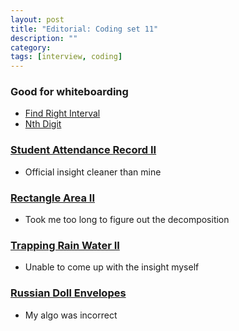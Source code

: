 ```yaml
---
layout: post
title: "Editorial: Coding set 11" 
description: ""
category: 
tags: [interview, coding]
---
```


### Good for whiteboarding
* [Find Right Interval](https://leetcode.com/submissions/detail/381222830/)
* [Nth Digit](https://leetcode.com/submissions/detail/382043656/)

### [Student Attendance Record II](https://leetcode.com/submissions/detail/444175353/)
* Official insight cleaner than mine

### [Rectangle Area II](https://leetcode.com/submissions/detail/444343414/)
* Took me too long to figure out the decomposition

### [Trapping Rain Water II](https://leetcode.com/submissions/detail/445250258/)
* Unable to come up with the insight myself

### [Russian Doll Envelopes](https://leetcode.com/submissions/detail/382249506/)
* My algo was incorrect

